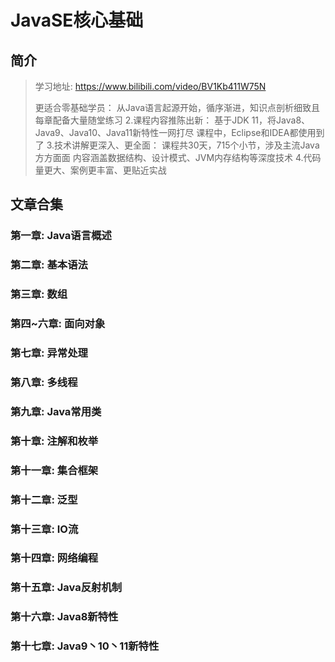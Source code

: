 # JavaSE核心基础

## 简介

> 学习地址: https://www.bilibili.com/video/BV1Kb411W75N
>
> 更适合零基础学员： 从Java语言起源开始，循序渐进，知识点剖析细致且每章配备大量随堂练习 2.课程内容推陈出新： 基于JDK 11，将Java8、Java9、Java10、Java11新特性一网打尽 课程中，Eclipse和IDEA都使用到了 3.技术讲解更深入、更全面： 课程共30天，715个小节，涉及主流Java方方面面 内容涵盖数据结构、设计模式、JVM内存结构等深度技术 4.代码量更大、案例更丰富、更贴近实战

## 文章合集

### 第一章: Java语言概述



### 第二章: 基本语法



### 第三章: 数组



### 第四~六章: 面向对象



### 第七章: 异常处理



### 第八章: 多线程



### 第九章: Java常用类



### 第十章: 注解和枚举



### 第十一章: 集合框架



### 第十二章: 泛型



### 第十三章: IO流





### 第十四章: 网络编程



### 第十五章: Java反射机制





### 第十六章: Java8新特性



### 第十七章: Java9丶10丶11新特性






